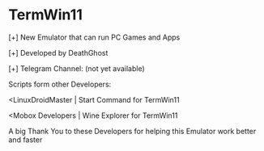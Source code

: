 # TermWin11
[+] New Emulator that can run PC Games and Apps

[+] Developed by DeathGhost

[+] Telegram Channel: (not yet available)

Scripts form other Developers:

<LinuxDroidMaster | Start Command for TermWin11

<Mobox Developers | Wine Explorer for TermWin11

A big Thank You to these Developers for helping this Emulator work better and faster
